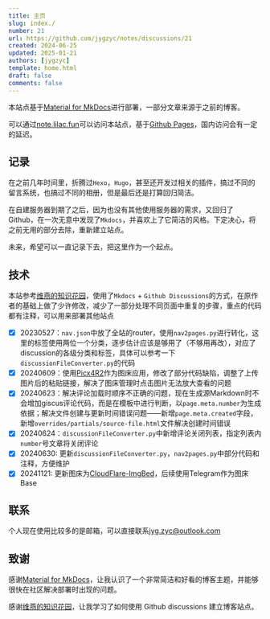 ```yaml
---
title: 主页
slug: index./
number: 21
url: https://github.com/jygzyc/notes/discussions/21
created: 2024-06-25
updated: 2025-01-21
authors: [jygzyc]
template: home.html
draft: false
comments: false
---
```


<!-- name: index -->

本站点基于[Material for MkDocs](https://squidfunk.github.io/mkdocs-material/)进行部署，一部分文章来源于之前的博客。

可以通过[note.lilac.fun](https://note.lilac.fun/)可以访问本站点，基于[Github Pages](https://pages.github.com/)，国内访问会有一定的延迟。

## 记录

在之前几年时间里，折腾过`Hexo`，`Hugo`，甚至还开发过相关的插件，搞过不同的留言系统，也搞过不同的相册，但是最后还是打算回归简洁。

在自建服务器到期了之后，因为也没有其他使用服务器的需求，又回归了Github，在一次无意中发现了`Mkdocs`，并喜欢上了它简洁的风格。下定决心，将之前无用的部分去除，重新建立站点。

未来，希望可以一直记录下去，把这里作为一个起点。

## 技术

本站参考[维燕的知识花园](https://weiyan.cc/)，使用了`Mkdocs` + `Github Discussions`的方式，在原作者的基础上做了少许修改，减少了一部分处理不同页面中重复的步骤，重点的代码都有注释，可以用来部署其他站点

- [x] 20230527：`nav.json`中放了全站的router，使用`nav2pages.py`进行转化，这里的标签使用两位一个分类，逐步估计应该是够用了（不够用再改），对应了discussion的各级分类和标签，具体可以参考一下`discussionFileConverter.py`的代码
- [x] 20240609：使用[Picx4R2](https://github.com/jygzyc/Picx4R2)作为图床应用，修改了部分代码缺陷，调整了上传图片后的粘贴链接，解决了图床管理时点击图片无法放大查看的问题
- [x] 20240623：解决评论加载时顺序不正确的问题，现在生成源Markdown时不会增加giscus评论代码，而是在模板中进行判断，以`page.meta.number`为生成依据；解决文件创建与更新时间错误问题——新增`page.meta.created`字段，新增`overrides/partials/source-file.html`文件解决创建时间错误
- [x] 20240624：`discussionFileConverter.py`中新增评论关闭列表，指定列表内`number`号文章将关闭评论
- [x] 20240630: 更新`discussionFileConverter.py`，`nav2pages.py`中部分代码和注释，方便维护
- [x] 20241121: 更新图床为[CloudFlare-ImgBed](https://github.com/MarSeventh/CloudFlare-ImgBed)，后续使用Telegram作为图床Base

## 联系

个人现在使用比较多的是邮箱，可以直接联系[jyg.zyc@outlook.com](mailto:jyg.zyc@outlook.com)

## 致谢

感谢[Material for MkDocs](https://squidfunk.github.io/mkdocs-material/)，让我认识了一个非常简洁和好看的博客主题，并能够很快在社区解决部署时出现的问题。

感谢[维燕的知识花园](https://weiyan.cc/)，让我学习了如何使用 Github discussions 建立博客站点。


